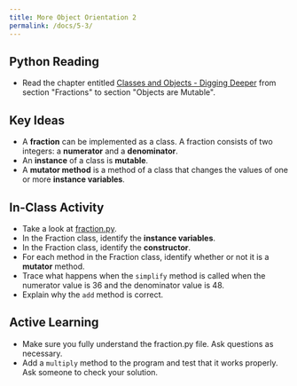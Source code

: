 ```yaml
---
title: More Object Orientation 2
permalink: /docs/5-3/
---
```


## Python Reading
- Read the chapter entitled [Classes and Objects - Digging Deeper](https://runestone.academy/ns/books/published/thinkcspy/ClassesDiggingDeeper/toctree.html) from section "Fractions" to section "Objects are Mutable".

## Key Ideas
- A **fraction** can be implemented as a class. A fraction consists of two integers: a **numerator** and a **denominator**.
- An **instance** of a class is **mutable**.
- A **mutator method** is a method of a class that changes the values of one or more **instance variables**.

## In-Class Activity
- Take a look at [fraction.py](../lessons/code/fraction.py).
- In the Fraction class, identify the **instance variables**.
- In the Fraction class, identify the **constructor**.
- For each method in the Fraction class, identify whether or not it is a **mutator** method.
- Trace what happens when the `simplify` method is called when the numerator value is 36 and the denominator value is 48.
- Explain why the `add` method is correct.

## Active Learning
- Make sure you fully understand the fraction.py file. Ask questions as necessary.
- Add a `multiply` method to the program and test that it works properly. Ask someone to check your solution.

